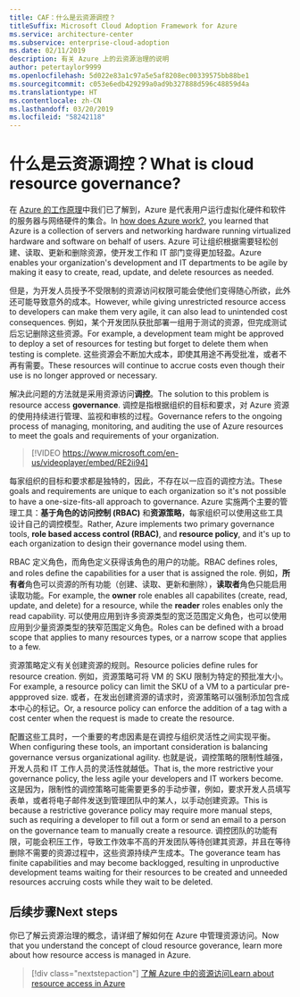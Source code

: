 ```yaml
---
title: CAF：什么是云资源调控？
titleSuffix: Microsoft Cloud Adoption Framework for Azure
ms.service: architecture-center
ms.subservice: enterprise-cloud-adoption
ms.date: 02/11/2019
description: 有关 Azure 上的云资源治理的说明
author: petertaylor9999
ms.openlocfilehash: 5d022e83a1c97a5e5af8208ec00339575bb88be1
ms.sourcegitcommit: c053e6edb429299a0ad9b327888d596c48859d4a
ms.translationtype: HT
ms.contentlocale: zh-CN
ms.lasthandoff: 03/20/2019
ms.locfileid: "58242118"
---
```

<!-- markdownlint-disable MD026 -->

# <a name="what-is-cloud-resource-governance"></a><span data-ttu-id="531a8-103">什么是云资源调控？</span><span class="sxs-lookup"><span data-stu-id="531a8-103">What is cloud resource governance?</span></span>

<span data-ttu-id="531a8-104">在 [Azure 的工作原理](what-is-azure.md)中我们已了解到，Azure 是代表用户运行虚拟化硬件和软件的服务器与网络硬件的集合。</span><span class="sxs-lookup"><span data-stu-id="531a8-104">In [how does Azure work?](what-is-azure.md), you learned that Azure is a collection of servers and networking hardware running virtualized hardware and software on behalf of users.</span></span> <span data-ttu-id="531a8-105">Azure 可让组织根据需要轻松创建、读取、更新和删除资源，使开发工作和 IT 部门变得更加轻盈。</span><span class="sxs-lookup"><span data-stu-id="531a8-105">Azure enables your organization's development and IT departments to be agile by making it easy to create, read, update, and delete resources as needed.</span></span>

<span data-ttu-id="531a8-106">但是，为开发人员授予不受限制的资源访问权限可能会使他们变得随心所欲，此外还可能导致意外的成本。</span><span class="sxs-lookup"><span data-stu-id="531a8-106">However, while giving unrestricted resource access to developers can make them very agile, it can also lead to unintended cost consequences.</span></span> <span data-ttu-id="531a8-107">例如，某个开发团队获批部署一组用于测试的资源，但完成测试后忘记删除这些资源。</span><span class="sxs-lookup"><span data-stu-id="531a8-107">For example, a development team might be approved to deploy a set of resources for testing but forget to delete them when testing is complete.</span></span> <span data-ttu-id="531a8-108">这些资源会不断加大成本，即使其用途不再受批准，或者不再有需要。</span><span class="sxs-lookup"><span data-stu-id="531a8-108">These resources will continue to accrue costs even though their use is no longer approved or necessary.</span></span>

<span data-ttu-id="531a8-109">解决此问题的方法就是采用资源访问**调控**。</span><span class="sxs-lookup"><span data-stu-id="531a8-109">The solution to this problem is resource access **governance**.</span></span> <span data-ttu-id="531a8-110">调控是指根据组织的目标和要求，对 Azure 资源的使用持续进行管理、监视和审核的过程。</span><span class="sxs-lookup"><span data-stu-id="531a8-110">Governance refers to the ongoing process of managing, monitoring, and auditing the use of Azure resources to meet the goals and requirements of your organization.</span></span>

<!-- markdownlint-disable MD034 -->

> [!VIDEO https://www.microsoft.com/en-us/videoplayer/embed/RE2ii94]

<!-- markdownlint-enable MD034 -->

<span data-ttu-id="531a8-111">每家组织的目标和要求都是独特的，因此，不存在以一应百的调控方法。</span><span class="sxs-lookup"><span data-stu-id="531a8-111">These goals and requirements are unique to each organization so it's not possible to have a one-size-fits-all approach to governance.</span></span> <span data-ttu-id="531a8-112">Azure 实施两个主要的管理工具：**基于角色的访问控制 (RBAC)** 和**资源策略**，每家组织可以使用这些工具设计自己的调控模型。</span><span class="sxs-lookup"><span data-stu-id="531a8-112">Rather, Azure implements two primary governance tools, **role based access control (RBAC)**, and **resource policy**, and it's up to each organization to design their governance model using them.</span></span>

<span data-ttu-id="531a8-113">RBAC 定义角色，而角色定义获得该角色的用户的功能。</span><span class="sxs-lookup"><span data-stu-id="531a8-113">RBAC defines roles, and roles define the capabilities for a user that is assigned the role.</span></span> <span data-ttu-id="531a8-114">例如，**所有者**角色可以资源的所有功能（创建、读取、更新和删除），**读取者**角色只能启用读取功能。</span><span class="sxs-lookup"><span data-stu-id="531a8-114">For example, the **owner** role enables all capabilites (create, read, update, and delete) for a resource, while the  **reader** roles enables only the read capability.</span></span> <span data-ttu-id="531a8-115">可以使用应用到许多资源类型的宽泛范围定义角色，也可以使用应用到少量资源类型的狭窄范围定义角色。</span><span class="sxs-lookup"><span data-stu-id="531a8-115">Roles can be defined with a broad scope that applies to many resources types, or a narrow scope that applies to a few.</span></span>

<span data-ttu-id="531a8-116">资源策略定义有关创建资源的规则。</span><span class="sxs-lookup"><span data-stu-id="531a8-116">Resource policies define rules for resource creation.</span></span> <span data-ttu-id="531a8-117">例如，资源策略可将 VM 的 SKU 限制为特定的预批准大小。</span><span class="sxs-lookup"><span data-stu-id="531a8-117">For example, a resource policy can limit the SKU of a VM to a particular pre-appproved size.</span></span> <span data-ttu-id="531a8-118">或者，在发出创建资源的请求时，资源策略可以强制添加包含成本中心的标记。</span><span class="sxs-lookup"><span data-stu-id="531a8-118">Or, a resource policy can enforce the addition of a tag with a cost center when the request is made to create the resource.</span></span>

<span data-ttu-id="531a8-119">配置这些工具时，一个重要的考虑因素是在调控与组织灵活性之间实现平衡。</span><span class="sxs-lookup"><span data-stu-id="531a8-119">When configuring these tools, an important consideration is balancing governance versus organizational agility.</span></span> <span data-ttu-id="531a8-120">也就是说，调控策略的限制性越强，开发人员和 IT 工作人员的灵活性就越低。</span><span class="sxs-lookup"><span data-stu-id="531a8-120">That is, the more restrictive your governance policy, the less agile your developers and IT workers become.</span></span> <span data-ttu-id="531a8-121">这是因为，限制性的调控策略可能需要更多的手动步骤，例如，要求开发人员填写表单，或者将电子邮件发送到管理团队中的某人，以手动创建资源。</span><span class="sxs-lookup"><span data-stu-id="531a8-121">This is because a restrictive goverance policy may require more manual steps, such as requiring a developer to fill out a form or send an email to a person on the governance team to manually create a resource.</span></span> <span data-ttu-id="531a8-122">调控团队的功能有限，可能会积压工作，导致工作效率不高的开发团队等待创建其资源，并且在等待删除不需要的资源过程中，这些资源持续产生成本。</span><span class="sxs-lookup"><span data-stu-id="531a8-122">The goverance team has finite capabilities and may become backlogged, resulting in unproductive development teams waiting for their resources to be created and unneeded resources accruing costs while they wait to be deleted.</span></span>

## <a name="next-steps"></a><span data-ttu-id="531a8-123">后续步骤</span><span class="sxs-lookup"><span data-stu-id="531a8-123">Next steps</span></span>

<span data-ttu-id="531a8-124">你已了解云资源治理的概念，请详细了解如何在 Azure 中管理资源访问。</span><span class="sxs-lookup"><span data-stu-id="531a8-124">Now that you understand the concept of cloud resource goverance, learn more about how resource access is managed in Azure.</span></span>

> [!div class="nextstepaction"]
> [<span data-ttu-id="531a8-125">了解 Azure 中的资源访问</span><span class="sxs-lookup"><span data-stu-id="531a8-125">Learn about resource access in Azure</span></span>](azure-resource-access.md)
